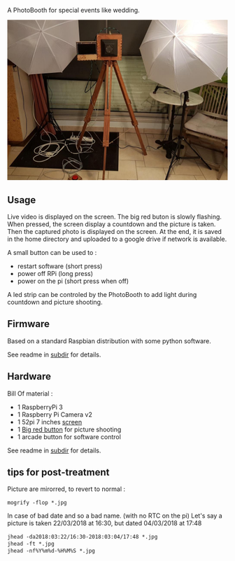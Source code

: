 
A PhotoBooth for special events like wedding.

![pic](hardware/pic/photo1.jpg?raw=true)

## Usage
Live video is displayed on the screen. The big red buton is slowly flashing. When pressed, the screen display a countdown and the picture is taken. Then the captured photo is displayed on the screen.
At the end, it is saved in the home directory and uploaded to a google drive if network is available.

A small button can be used to :
* restart software (short press)
* power off RPi (long press)
* power on the pi (short press when off)

A led strip can be controled by the PhotoBooth to add light during countdown and picture shooting.

## Firmware
Based on a standard Raspbian distribution with some python software.

See readme in [subdir](firmware/) for details.

## Hardware

Bill Of material :
* 1 RaspberryPi 3
* 1 Raspberry Pi Camera v2
* 1 52pi 7 inches [screen](https://wiki.52pi.com/index.php/7-Inch-1024x600_Display_Kit_(without_Touch_Screen)_SKU:Z-0051)
* 1 [Big red button](https://www.aliexpress.com/item/5-Colors-LED-Light-Lamp-60MM-Big-Round-Arcade-Video-Game-Player-Push-Button-Switch/32794775928.html?spm=a2g0s.9042311.0.0.KW8o9V) for picture shooting
* 1 arcade button for software control

See readme in [subdir](hardware/) for details.

## tips for post-treatment
Picture are mirorred, to revert to normal :
```
mogrify -flop *.jpg
```

In case of bad date and so a bad name. (with no RTC on the pi)
Let's say a picture is taken 22/03/2018 at 16:30, but dated 04/03/2018 at 17:48
```
jhead -da2018:03:22/16:30-2018:03:04/17:48 *.jpg
jhead -ft *.jpg
jhead -nf%Y%m%d-%H%M%S *.jpg
```
